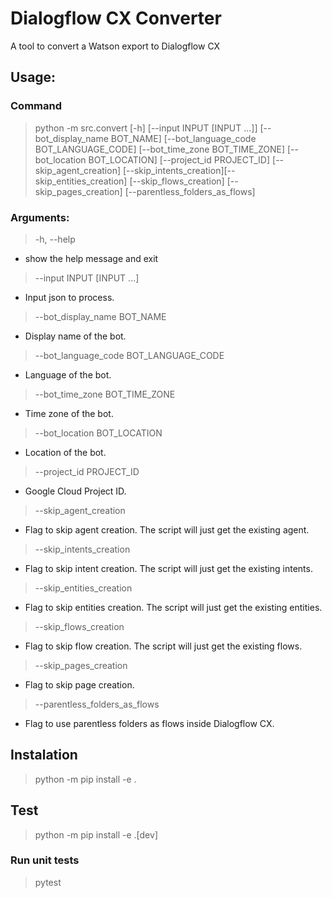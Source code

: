 # Dialogflow CX Converter

A tool to convert a Watson export to Dialogflow CX

## Usage: 

### Command

> python -m src.convert [-h] [--input INPUT [INPUT ...]] [--bot_display_name BOT_NAME] [--bot_language_code BOT_LANGUAGE_CODE] [--bot_time_zone BOT_TIME_ZONE] [--bot_location BOT_LOCATION] [--project_id PROJECT_ID] [--skip_agent_creation] [--skip_intents_creation][--skip_entities_creation] [--skip_flows_creation] [--skip_pages_creation] [--parentless_folders_as_flows]

### Arguments:
>  -h, --help 
- show the help message and exit

>  --input INPUT [INPUT ...]
- Input json to process.

>  --bot_display_name BOT_NAME
- Display name of the bot.

>  --bot_language_code BOT_LANGUAGE_CODE
- Language of the bot.

>  --bot_time_zone BOT_TIME_ZONE
- Time zone of the bot.

>  --bot_location BOT_LOCATION
- Location of the bot.

>  --project_id PROJECT_ID
- Google Cloud Project ID.

>  --skip_agent_creation
- Flag to skip agent creation. The script will just get the existing agent.

>  --skip_intents_creation
- Flag to skip intent creation. The script will just get the existing intents.

>  --skip_entities_creation
- Flag to skip entities creation. The script will just get the existing entities.

>  --skip_flows_creation
- Flag to skip flow creation. The script will just get the existing flows.

>  --skip_pages_creation
- Flag to skip page creation.

>  --parentless_folders_as_flows
- Flag to use parentless folders as flows inside Dialogflow CX.


## Instalation

> python -m pip install -e .

## Test
>  python -m pip install -e .[dev]

### Run unit tests
> pytest